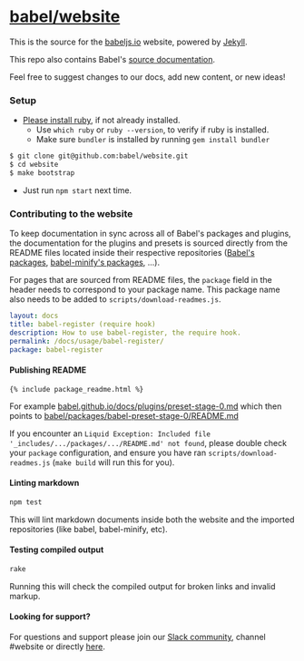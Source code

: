 # [babel/website](https://babeljs.io)

This is the source for the [babeljs.io](https://babeljs.io) website, powered by [Jekyll](https://jekyllrb.com/).

This repo also contains Babel's [source documentation](https://github.com/babel/website/tree/master/docs).

Feel free to suggest changes to our docs, add new content, or new ideas!

### Setup

* [Please install ruby](https://www.ruby-lang.org/en/documentation/installation/), if not already installed.
  * Use `which ruby` or `ruby --version`, to verify if ruby is installed.
  * Make sure `bundler` is installed by running `gem install bundler`

```bash
$ git clone git@github.com:babel/website.git
$ cd website
$ make bootstrap
```

* Just run `npm start` next time.

### Contributing to the website

To keep documentation in sync across all of Babel's packages and plugins, the documentation for the plugins and presets is sourced directly from the README files located inside their respective repositories ([Babel's packages](https://github.com/babel/babel/tree/master/packages), [babel-minify's packages](https://github.com/babel/minify/tree/master/packages), ...).

For pages that are sourced from README files, the `package` field in the header needs to correspond to your package name. This package name also needs to be added to `scripts/download-readmes.js`.

```yaml
layout: docs
title: babel-register (require hook)
description: How to use babel-register, the require hook.
permalink: /docs/usage/babel-register/
package: babel-register
```

#### Publishing README

```
{% include package_readme.html %}
```

For example [babel.github.io/docs/plugins/preset-stage-0.md](/docs/plugins/preset-stage-0.md) which then points to [babel/packages/babel-preset-stage-0/README.md](https://github.com/babel/babel/blob/master/packages/babel-preset-stage-0/README.md)

If you encounter an `Liquid Exception: Included file '_includes/.../packages/.../README.md' not found`, please double check your `package` configuration, and ensure you have ran `scripts/download-readmes.js` (`make build` will run this for you).

#### Linting markdown

```sh
npm test
```

This will lint markdown documents inside both the website and the imported repositories (like babel, babel-minify, etc).

#### Testing compiled output

```sh
rake
```

Running this will check the compiled output for broken links and invalid markup.

#### Looking for support?

For questions and support please join our [Slack community](https://slack.babeljs.io/), channel #website or directly [here](https://babeljs.slack.com/messages/website/).
